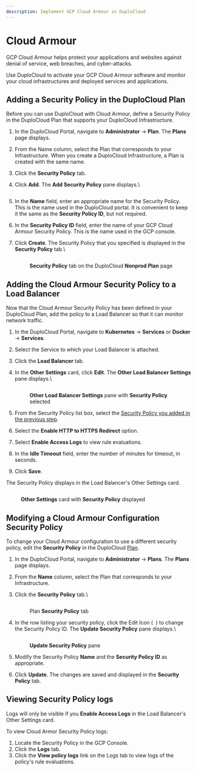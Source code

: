 ```yaml
---
description: Implement GCP Cloud Armour in DuploCloud
---
```


# Cloud Armour

GCP Cloud Armour helps protect your applications and websites against denial of service, web breaches, and cyber-attacks.&#x20;

Use DuploCloud to activate your GCP Cloud Armour software and monitor your cloud infrastructures and deployed services and applications.

## Adding a Security Policy in the DuploCloud Plan

Before you can use DuploCloud with Cloud Armour, define a Security Policy in the DuploCloud Plan that supports your DuploCloud Infrastructure.

1. In the DuploCloud Portal, navigate to **Administrator** -> **Plan**. The **Plans** page displays.
2. From the Name column, select the Plan that corresponds to your Infrastructure. When you create a DuploCloud Infrastructure, a Plan is created with the same name.
3. Click the **Security Policy** tab.
4.  Click **Add**. The **Add Security Policy** pane displays.\


    <div align="left"><figure><img src="../../.gitbook/assets/add-qa-deny-security-policy.png" alt=""><figcaption></figcaption></figure></div>
5. In the **Name** field, enter an appropriate name for the Security Policy. This is the name used in the DuploCloud portal. It is convenient to keep it the same as the **Security Policy ID**, but not required.
6. In the **Security Policy ID** field, enter the name of your GCP Cloud Armour Security Policy. This is the name used in the GCP console.
7.  Click **Create**. The Security Policy that you specified is displayed in the **Security Policy** tab.\


    <div align="left"><figure><img src="../../.gitbook/assets/CA2.png" alt=""><figcaption><p><strong>Security Policy</strong> tab on the DuploCloud <strong>Nonprod Plan</strong> page</p></figcaption></figure></div>

## Adding the Cloud Armour Security Policy to a Load Balancer

Now that the Cloud Armour Security Policy has been defined in your DuploCloud Plan, add the policy to a Load Balancer so that it can monitor network traffic.

1. In the DuploCloud Portal, navigate to **Kubernetes** -> **Services** or **Docker** -> **Services**.
2. Select the Service to which your Load Balancer is attached.
3. Click the **Load Balancer** tab.
4.  In the **Other Settings** card, click **Edit**. The **Other Load Balancer Settings** pane displays.\


    <div align="left"><figure><img src="../../.gitbook/assets/CA3.png" alt=""><figcaption><p><strong>Other Load Balancer Settings</strong> pane with <strong>Security Policy</strong> selected</p></figcaption></figure></div>
5. From the Security Policy list box, select the [Security Policy you added in the previous step](cloud-armour.md#adding-a-security-policy-in-the-duplocloud-plan).
6. Select the **Enable HTTP to HTTPS Redirect** option.
7. Select **Enable Access Logs** to view rule evaluations.
8. In the **Idle Timeout** field, enter the number of minutes for timeout, in seconds.
9. Click **Save**.&#x20;

The Security Policy displays in the Load Balancer's Other Settings card.

<div align="left"><figure><img src="../../.gitbook/assets/CA4.png" alt=""><figcaption><p><strong>Other Settings</strong> card with <strong>Security Policy</strong> displayed</p></figcaption></figure></div>

## Modifying a Cloud Armour Configuration Security Policy

To change your Cloud Armour configuration to use a different security policy, edit the **Security Policy** in the DuploCloud [Plan](../../welcome-to-duplocloud/application-focused-interface-duplocloud-architecture/duplocloud-common-components/plan.md#duplocloud-plans).

1. In the DuploCloud Portal, navigate to **Administrator** -> **Plans**. The **Plans** page displays.
2. From the **Name** column, select the Plan that corresponds to your Infrastructure.
3.  Click the **Security Policy** tab.\


    <div align="left"><figure><img src="../../.gitbook/assets/GCPS1.png" alt=""><figcaption><p>Plan <strong>Security Policy</strong> tab</p></figcaption></figure></div>


4.  In the row listing your security policy, click the Edit Icon ( <img src="../../.gitbook/assets/square_edit_icon (5).png" alt="" data-size="line"> ) to change the Security Policy ID. The **Update Security Policy** pane displays.\


    <div align="left"><figure><img src="../../.gitbook/assets/GCPS2.png" alt=""><figcaption><p><strong>Update Security Policy</strong> pane</p></figcaption></figure></div>


5. Modify the Security Policy **Name** and the **Security Policy ID** as appropriate.
6. Click **Update**. The changes are saved and displayed in the **Security Policy** tab.

## Viewing Security Policy logs

Logs will only be visible if you **Enable Access Logs** in the Load Balancer's Other Settings card.

To view Cloud Armor Security Policy logs:

1. Locate the Security Policy in the GCP Console.
2. Click the **Logs** tab.
3. Click the **View policy logs** link on the Logs tab to view logs of the policy's rule evaluations.

